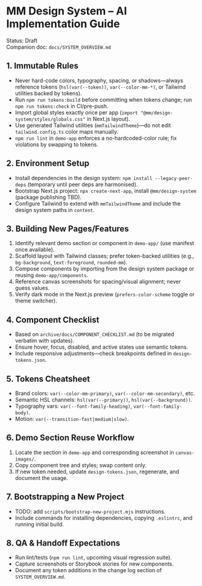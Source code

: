 # MM Design System – AI Implementation Guide

Status: Draft  
Companion doc: `docs/SYSTEM_OVERVIEW.md`

## 1. Immutable Rules
- Never hard-code colors, typography, spacing, or shadows—always reference tokens (`hsl(var(--token))`, `var(--color-mm-*)`, or Tailwind utilities backed by tokens).
- Run `npm run tokens:build` before committing when tokens change; run `npm run tokens:check` in CI/pre-push.
- Import global styles exactly once per app (`import "@mm/design-system/styles/globals.css"` in Next.js layout).
- Use generated Tailwind utilities (`mmTailwindTheme`)—do not edit `tailwind.config.ts` color maps manually.
- `npm run lint` in `demo-app` enforces a no-hardcoded-color rule; fix violations by swapping to tokens.

## 2. Environment Setup
- Install dependencies in the design system: `npm install --legacy-peer-deps` (temporary until peer deps are harmonised).
- Bootstrap Next.js project: `npx create-next-app`, install `@mm/design-system` (package publishing TBD).
- Configure Tailwind to extend with `mmTailwindTheme` and include the design system paths in `content`.

## 3. Building New Pages/Features
1. Identify relevant demo section or component in `demo-app/` (use manifest once available).
2. Scaffold layout with Tailwind classes; prefer token-backed utilities (e.g., `bg-background`, `text-foreground`, `rounded-mm`).
3. Compose components by importing from the design system package or reusing `demo-app/components`.
4. Reference canvas screenshots for spacing/visual alignment; never guess values.
5. Verify dark mode in the Next.js preview (`prefers-color-scheme` toggle or theme switcher).

## 4. Component Checklist
- Based on `archive/docs/COMPONENT_CHECKLIST.md` (to be migrated verbatim with updates).
- Ensure hover, focus, disabled, and active states use semantic tokens.
- Include responsive adjustments—check breakpoints defined in `design-tokens.json`.

## 5. Tokens Cheatsheet
- Brand colors: `var(--color-mm-primary)`, `var(--color-mm-secondary)`, etc.
- Semantic HSL channels: `hsl(var(--primary))`, `hsl(var(--background))`.
- Typography vars: `var(--font-family-heading)`, `var(--font-family-body)`.
- Motion: `var(--transition-fast|medium|slow)`.

## 6. Demo Section Reuse Workflow
1. Locate the section in `demo-app` and corresponding screenshot in `canvas-images/`.
2. Copy component tree and styles; swap content only.
3. If new token needed, update `design-tokens.json`, regenerate, and document the usage.

## 7. Bootstrapping a New Project
- TODO: add `scripts/bootstrap-new-project.mjs` instructions.
- Include commands for installing dependencies, copying `.eslintrc`, and running initial build.

## 8. QA & Handoff Expectations
- Run lint/tests (`npm run lint`, upcoming visual regression suite).
- Capture screenshots or Storybook stories for new components.
- Document any token additions in the change log section of `SYSTEM_OVERVIEW.md`.
